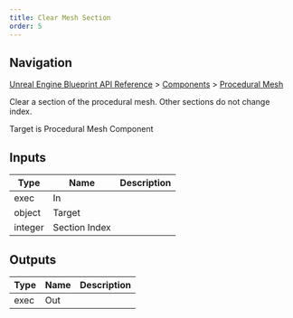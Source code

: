 ```yaml
---
title: Clear Mesh Section
order: 5
---
```

## Navigation

[Unreal Engine Blueprint API Reference](https://dev.epicgames.com/documentation/en-us/unreal-engine/BlueprintAPI) > [Components](https://dev.epicgames.com/documentation/en-us/unreal-engine/BlueprintAPI/Components) > [Procedural Mesh](https://dev.epicgames.com/documentation/en-us/unreal-engine/BlueprintAPI/Components/ProceduralMesh)

Clear a section of the procedural mesh. Other sections do not change index.

Target is Procedural Mesh Component

## Inputs

| Type | Name | Description |
| --- | --- | --- |
| exec | In |  |
| object | Target |  |
| integer | Section Index |  |

## Outputs

| Type | Name | Description |
| --- | --- | --- |
| exec | Out |  |
